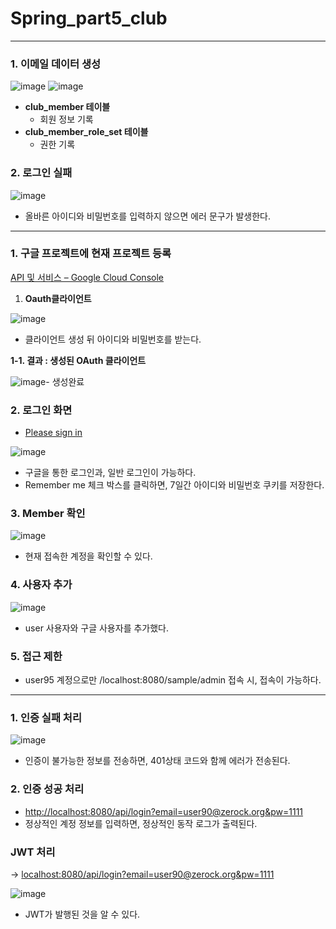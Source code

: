 # Spring_part5_club


---

### 1. 이메일 데이터 생성

![image](https://user-images.githubusercontent.com/96537605/185401645-6472a6f9-fa74-407d-82f5-af1f584d1375.png)
![image](https://user-images.githubusercontent.com/96537605/185401702-fb65df3d-babc-432e-91ba-993eca511173.png)
- **club_member 테이블**
    - 회원 정보 기록
- **club_member_role_set 테이블**
    - 권한 기록

### 2. 로그인 실패
![image](https://user-images.githubusercontent.com/96537605/185401734-7f391763-85ea-43ec-a7af-6fd1725242b6.png)
- 올바른 아이디와 비밀번호를 입력하지 않으면 에러 문구가 발생한다.

---

### 1. 구글 프로젝트에 현재 프로젝트 등록

[API 및 서비스 – Google Cloud Console](https://console.cloud.google.com/)

1. **Oauth클라이언트** 

![image](https://user-images.githubusercontent.com/96537605/185401777-dd9e9b1b-d6e6-4e52-9978-7ea962d8973c.png)
- 클라이언트 생성 뒤 아이디와 비밀번호를 받는다.

**1-1. 결과 : 생성된 OAuth 클라이언트**

![image](https://user-images.githubusercontent.com/96537605/185401836-6ed87806-9fb9-4946-b4ca-338c8f8c2da9.png)- 생성완료

### 2. 로그인 화면

- [Please sign in](http://localhost:8080/login)

![image](https://user-images.githubusercontent.com/96537605/185401856-3baf1c89-c538-4175-a9e8-06ac79b7ba21.png)
- 구글을 통한 로그인과, 일반 로그인이 가능하다.
- Remember me 체크 박스를 클릭하면, 7일간 아이디와 비밀번호 쿠키를 저장한다.

### 3. Member 확인

![image](https://user-images.githubusercontent.com/96537605/185401891-5bc12620-b7a7-4d85-9a55-7246f06b4d80.png)
- 현재 접속한 계정을 확인할 수 있다.

### 4. 사용자 추가

![image](https://user-images.githubusercontent.com/96537605/185401927-50dc5319-88c9-4f6d-887f-6629b5ec8569.png)
- user 사용자와 구글 사용자를 추가했다.

### 5. 접근 제한

- user95 계정으로만 /localhost:8080/sample/admin 접속 시, 접속이 가능하다.

---

### 1. 인증 실패 처리

![image](https://user-images.githubusercontent.com/96537605/185401953-39326de1-5850-4e38-9080-aff10df5564d.png)
- 인증이 불가능한 정보를 전송하면, 401상태 코드와 함께 에러가 전송된다.

### 2. 인증 성공 처리

- [http://localhost:8080/api/login?email=user90@zerock.org&pw=1111](http://localhost:8080/api/login?email=user90@zerock.org&pw=1111)
- 정상적인 계정 정보를 입력하면, 정상적인 동작 로그가 출력된다.

### JWT 처리

→ [localhost:8080/api/login?email=user90@zerock.org&pw=1111](http://localhost:8080/api/login?email=user90@zerock.org&pw=1111)

![image](https://user-images.githubusercontent.com/96537605/185402000-cc180f2b-f943-483b-be17-c7831324db68.png)
- JWT가 발행된 것을 알 수 있다.
